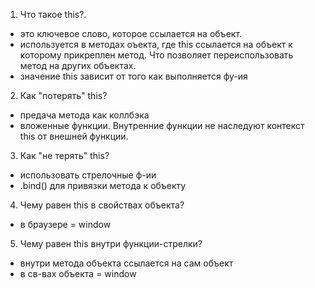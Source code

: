 1. Что такое this?.

-   это ключевое слово, которое ссылается на объект.
-   используется в методах оъекта, где this ссылается на объект к которому прикреплен метод. Что позволяет переиспользовать метод на других объектах.
-   значение this зависит от того как выполняется фу-ия

2. Как "потерять" this?

-   предача метода как коллбэка
-   вложенные функции. Внутренние функции не наследуют контекст this от внешней функции.

3. Как "не терять" this?

-   использовать стрелочные ф-ии
-   .bind() для привязки метода к объекту

4. Чему равен this в свойствах объекта?

-   в браузере = window

5. Чему равен this внутри функции-стрелки?

-   внутри метода объекта ссылается на сам объект
-   в св-вах объекта = window

